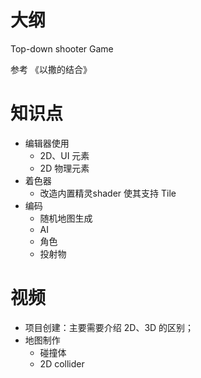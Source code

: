 # 大纲

Top-down shooter Game 

参考 《以撒的结合》

# 知识点

- 编辑器使用
  - 2D、UI 元素
  - 2D 物理元素  
- 着色器
  - 改造内置精灵shader 使其支持 Tile
- 编码
  - 随机地图生成
  - AI
  - 角色
  - 投射物
  
# 视频

- 项目创建：主要需要介绍 2D、3D 的区别；
- 地图制作
  - 碰撞体
  - 2D collider 